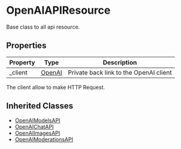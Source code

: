 # OpenAIAPIResource

Base class to all api resource.

## Properties

| Property    | Type                       |Description|
|-------------|----------------------------|-|
| _client     | [OpenAI](OpenAI.md)        |Private back link to the OpenAI client|

The client allow to make HTTP Request.

## Inherited Classes

- [OpenAIModelsAPI](OpenAIModelsAPI.md)
- [OpenAIChatAPI](OpenAIChatAPI.md)
- [OpenAIImagesAPI](OpenAIImagesAPI.md)
- [OpenAIModerationsAPI](OpenAIModerationsAPI.md)
